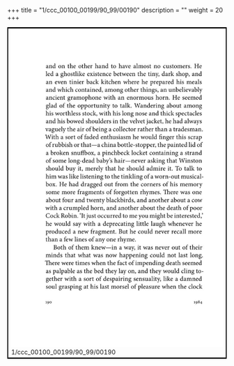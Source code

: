 +++
title = "1/ccc_00100_00199/90_99/00190"
description = ""
weight = 20
+++

<table style="border:2px solid black;max-width:800px;max-height:800px;" 
><tr><td>
<img class="center-fit-jpg"
src="/jpg_/out_jpg_1984__190.jpg">
1/ccc_00100_00199/90_99/00190
</img></td></tr></table>
